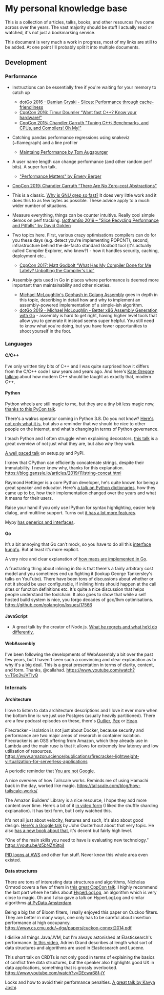 # My personal knowledge base

This is a collection of articles, talks, books, and other resources I've come across over the years. The vast majority should be stuff I actually read or watched, it's not just a bookmarking service.

This document is very much a work in progress, most of my links are still to be added. At one point I'll probably split it into multiple documents.

## Development

### Performance

- Instructions can be essentially free if you're waiting for your memory to catch up
  - [dotGo 2016 - Damian Gryski - Slices: Performance through cache-friendliness](https://www.youtube.com/watch?v=jEG4Qyo_4Bc&feature=share)
  - [CppCon 2016: Timur Doumler “Want fast C++? Know your hardware!"](https://www.youtube.com/watch?v=BP6NxVxDQIs)
  - [CppCon 2015: Chandler Carruth "Tuning C++: Benchmarks, and CPUs, and Compilers! Oh My!"](https://www.youtube.com/watch?v=nXaxk27zwlk&feature=youtu.be)
- Catching pandas performance regressions using snakeviz (~flamegraph) and a line profiler
  - [Maintaing Performance by Tom Augspurger](https://tomaugspurger.github.io/maintaing-performance.html)
- A user name length can change performance (and other random perf bits). A super fun talk.
  - ["Performance Matters" by Emery Berger](https://www.youtube.com/watch?v=r-TLSBdHe1A&feature=share)
- [CppCon 2019: Chandler Carruth “There Are No Zero-cost Abstractions”](https://www.youtube.com/watch?v=rHIkrotSwcc&feature=share)
- This is a classic. [Why is GNU grep so fast?](https://lists.freebsd.org/pipermail/freebsd-current/2010-August/019310.html) It does very little work and it does this to as few bytes as possible. These advice apply to a much wider number of situations.
- Measure everything, things can be counter intuitive. Really cool simple demos on perf tracking. [GothamGo 2019 – "Slice Recycling Performance and Pitfalls" by David Golden](https://www.youtube.com/watch?v=x_qxkhK1Kgw&feature=share)

- Two topics here. First, various crazy optimisations compilers can do for you these days (e.g. detect you're implementing POPCNT), second, infrastructure behind the de-facto standard Godbolt tool (it's actually called Compiler Explorer, who knew?) - how it handles security, caching, deployment etc..
  - [CppCon 2017: Matt Godbolt “What Has My Compiler Done for Me Lately? Unbolting the Compiler's Lid”](https://www.youtube.com/watch?v=bSkpMdDe4g4&feature=youtu.be&t=2852)

- Assembly gets used in Go in places where performance is deemed more important than maintainability and other niceties. 
  - [Michael McLoughlin's Geohash in Golang Assembly](https://mmcloughlin.com/posts/geohash-assembly) goes in depth in this topic, describing in detail how and why to implement an assembly-powered implementation of a simple-ish algorithm.
  - [dotGo 2019 - Michael McLoughlin - Better x86 Assembly Generation with Go](https://www.youtube.com/watch?v=6Y5CZ7_tyA4&feature=share) - assembly is hard to get right, having higher level tools that allow you to generate it instead seems super helpful. You still need to know what you're doing, but you have fewer opportunities to shoot yourself in the foot.


### Languages

#### C/C++
I've only written tiny bits of C++ and I was quite surprised how it differs from the C/C++ code I saw years and years ago. And here's [Kate Gregory talking](https://www.youtube.com/watch?v=YnWhqhNdYyk&feature=share) about how modern C++ should be taught as exactly that, modern C++.

#### Python

Python wheels are still magic to me, but they are a tiny bit less magic now, [thanks to this PyCon talk](https://www.youtube.com/watch?v=02aAZ8u3wEQ&feature=share).

There's a walrus operator coming in Python 3.8. Do you not know? [Here's not only what it is](https://www.youtube.com/watch?v=6uAvHOKofws&feature=share), but also a reminder that we should be nice to other people on the internet, and what's changing in terms of Python governance.


I teach Python and I often struggle when explaining decorators, [this talk](https://www.youtube.com/watch?v=MjHpMCIvwsY&feature=share) is a great overview of not just what they are, but also *why* they work.

[A well paced talk](https://www.youtube.com/watch?v=-WDV0-OB4fE&feature=share) on setup.py and PyPI.

I knew that CPython can efficiently concatenate strings, despite their immutability. I never knew why, thanks for this explanation. https://blog.ganssle.io/articles/2019/11/string-concat.html

Raymond Hettinger is a core Python developer, he's quite known for being a great speaker and educator. Here's [a talk on Python dictionaries](https://www.youtube.com/watch?v=p33CVV29OG8), how they came up to be, how their implementation changed over the years and what it means for their users.

Raise your hand if you only use IPython for syntax highlighting, easier help dialog, and multiline support. Turns out [it has a lot more features](https://youtu.be/3i6db5zX3Rw).

Mypy [has generics and interfaces](https://www.youtube.com/watch?v=UQo-ebJk4a4).

#### Go

It’s a bit annoying that Go can’t mock, so you have to do all this [interface kungfu](https://www.youtube.com/watch?v=_NKQX-TdNMc&feature=share). But at least it’s more explicit.

A very nice and clear explanation of [how maps are implemented in Go](https://dave.cheney.net/2018/05/29/how-the-go-runtime-implements-maps-efficiently-without-generics).

A frustrating thing about inlining in Go is that there's a fairly arbitrary cost model and you sometimes end up fighting it (lookup George Tankersley's talks on YouTube). There have been tons of discussions about whether or not it should be user configurable, if inlining hints should happen at the call sites or function definitions etc. It's quite a nice discussion that helps people understand the toolchain. It also goes to show that while a self hosted build system is nice, you forgo decades of gcc/llvm optimisations. https://github.com/golang/go/issues/17566

#### JavaScript

- A great talk by the creator of Node.js. [What he regrets and what he’d do differently.](https://youtu.be/M3BM9TB-8yA)

#### WebAssembly

I've been following the developments of WebAssembly a bit over the past few years, but I haven't seen such a convincing and clear explanation as to why it's a big deal. This is a great presentation in terms of clarity, content, and form. Thanks, @callahad. https://www.youtube.com/watch?v=TGo3vJVTlyQ

### Internals

#### Architecture

I love to listen to data architecture descriptions and I love it ever more when the bottom line is: we just use Postgres (usually heavily partitioned). There are a few podcast episodes on these, there's [Outlier](https://softwareengineeringdaily.com/2018/06/29/data-engineering-automation-with-mike-kim/), [Pex](https://softwareengineeringdaily.com/2018/06/22/video-search-with-rasty-turek/) or [Heap](https://www.dataengineeringpodcast.com/heap-with-dan-robinson-episode-36/).


Firecracker - isolation is not just about Docker, because security and performance are two major areas of research in container isolation. Firecracker is an OSS offering from Amazon, which they already use in Lambda and the main ruse is that it allows for extremely low latency and low utilisation of resources. https://www.amazon.science/publications/firecracker-lightweight-virtualization-for-serverless-applications

A periodic reminder that [You are not Google](https://blog.bradfieldcs.com/you-are-not-google-84912cf44afb).


A nice overview of how Tailscale works. Reminds me of using Hamachi back in the day, worked like magic. https://tailscale.com/blog/how-tailscale-works/


The Amazon Builders’ Library is a nice resource, I hope they add more content over time. Here’s a bit of it [in video form](https://www.youtube.com/watch?v=sKRdemSirDM&feature=emb_logo) (I liked the shuffle sharding explanation). It has text form, but I only watched this.

It's not all just about velocity, features and such, it's also about good design. [Here's a Google talk](https://www.youtube.com/watch?v=bmSAYlu0NcY&feature=share) by John Ousterhout about that very topic. He also [has a new book about that](https://twitter.com/johnousterhout/status/989260683836506112?lang=en), it's decent but fairly high level.

“One of the main skills you need to have is evaluating new technology.” https://youtu.be/d5bNZX8tpiI

[PID loops at AWS](https://www.youtube.com/watch?v=3AxSwCC7I4s&feature=share) and other fun stuff. Never knew this whole area even existed.

#### Data structures

There are tons of interesting data structures and algorithms, Nicholas Ormrod covers a few of them in [this great CppCon talk](https://www.youtube.com/watch?v=YA-nB2wjVcI). I highly recommend the last part where he talks about [HyperLogLog](https://en.wikipedia.org/wiki/HyperLogLog), an algorithm which is very close to magic. Oh and I also gave a talk on HyperLogLog and similar algorithms [at PyData Amsterdam](https://www.youtube.com/watch?v=8Ean3Bx_o_M).

Being a big fan of Bloom filters, I really enjoyed this paper on Cuckoo filters. They are better in many ways, one only has to be careful about insertion performance at high occupancy. https://www.cs.cmu.edu/~dga/papers/cuckoo-conext2014.pdf

I dislike all things Java/JVM, but I'm always astonished at Elasticsearch's performance. [In this video](https://www.youtube.com/watch?v=eQ-rXP-D80U&feature=share), Adrien Grand describes at length what sort of data structures and algorithms are used in Elasticsearch and Lucene.

This short talk on CRDTs is not only good in terms of explaining the basics of conflict free data structures, but the speaker also highlights good UX in data applications, something that is grossly overlooked. https://www.youtube.com/watch?v=DEcwa68f-jY


Locks and how to avoid their performance penalties. [A great talk by Kavya Joshi](https://www.youtube.com/watch?v=tjpncm3xTTc).
